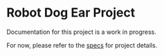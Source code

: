 # Robot Dog Ear Project
Documentation for this project is a work in progress.

For now, please refer to the [specs](specs.yaml) for project details.
